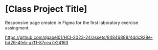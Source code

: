 # [Class Project Title]

Responsive page created in Figma for the first laboratory exercise assingment.

https://github.com/dgabel01/HCI-2023-24/assets/84846888/4ddc928e-bd26-4feb-a7f1-87cea7e24163
